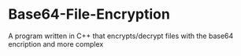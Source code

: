 # Base64-File-Encryption

A program written in C++ that encrypts/decrypt files with the base64 encription and more complex
